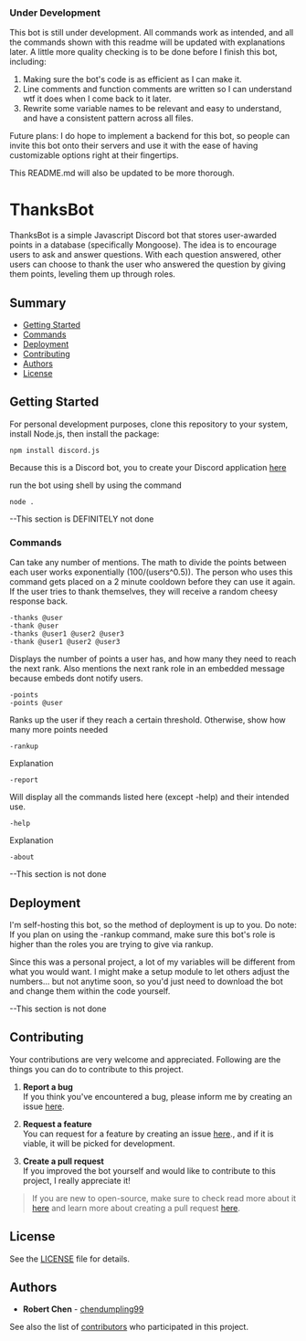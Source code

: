 ### Under Development

This bot is still under development. All commands work as intended, and all the commands shown with this readme will be updated with explanations later. A little more quality checking is to be done before I finish this bot, including:

1. Making sure the bot's code is as efficient as I can make it.
2. Line comments and function comments are written so I can understand wtf it does when I come back to it later.
3. Rewrite some variable names to be relevant and easy to understand, and have a consistent pattern across all files.

Future plans: I do hope to implement a backend for this bot, so people can invite this bot onto their servers and use it with the ease of having customizable options right at their fingertips.

This README.md will also be updated to be more thorough.

# ThanksBot

ThanksBot is a simple Javascript Discord bot that stores user-awarded points in a database (specifically Mongoose). The idea is to encourage users to ask and answer questions. With each question answered, other users can choose to thank the user who answered the question by giving them points, leveling them up through roles.

## Summary

  - [Getting Started](#getting-started)
  - [Commands](#commands)
  - [Deployment](#deployment)
  - [Contributing](#contributing)
  - [Authors](#authors)
  - [License](#license)

## Getting Started

For personal development purposes, clone this repository to your system, install Node.js, then install the package:

    npm install discord.js
    
Because this is a Discord bot, you to create your Discord application [here](https://discord.com/developers/applications)

run the bot using shell by using the command

    node .

--This section is DEFINITELY not done

### Commands

Can take any number of mentions. The math to divide the points between each user works exponentially (100/(users^0.5)). The person who uses this command gets placed on a 2 minute cooldown before they can use it again. If the user tries to thank themselves, they will receive a random cheesy response back.

    -thanks @user
    -thank @user
    -thanks @user1 @user2 @user3
    -thank @user1 @user2 @user3

Displays the number of points a user has, and how many they need to reach the next rank. Also mentions the next rank role in an embedded message because embeds dont notify users.

    -points
    -points @user

Ranks up the user if they reach a certain threshold. Otherwise, show how many more points needed

    -rankup

Explanation

    -report

Will display all the commands listed here (except -help) and their intended use.

    -help

Explanation

    -about

--This section is not done

## Deployment

I'm self-hosting this bot, so the method of deployment is up to you. Do note: If you plan on using the -rankup command, make sure this bot's role is higher than the roles you are trying to give via rankup.

Since this was a personal project, a lot of my variables will be different from what you would want. I might make a setup module to let others adjust the numbers... but not anytime soon, so you'd just need to download the bot and change them within the code yourself.

--This section is not done

## Contributing

Your contributions are very welcome and appreciated. Following are the things you can do to contribute to this project.

1. **Report a bug** <br>
If you think you've encountered a bug, please inform me by creating an issue [here](https://github.com/chendumpling99/ThanksBot/issues).

2. **Request a feature** <br>
You can request for a feature by creating an issue [here](https://github.com/chendumpling99/ThanksBot/issues)., and if it is viable, it will be picked for development.

3. **Create a pull request** <br>
If you improved the bot yourself and would like to contribute to this project, I really appreciate it!

> If you are new to open-source, make sure to check read more about it [here](https://www.digitalocean.com/community/tutorial_series/an-introduction-to-open-source) and learn more about creating a pull request [here](https://www.digitalocean.com/community/tutorials/how-to-create-a-pull-request-on-github).

## License

See the [LICENSE](https://github.com/chendumpling99/ThanksBot/blob/master/LICENSE) file for details.

## Authors

  - **Robert Chen** -
    [chendumpling99](https://github.com/chendumpling99)

See also the list of
[contributors](https://github.com/chendumpling99/ThanksBot/contributors)
who participated in this project.